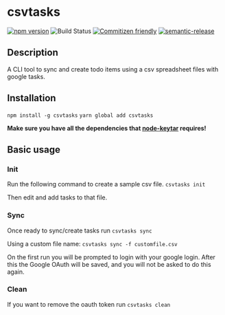 # csvtasks

[![npm version](https://badge.fury.io/js/csvtasks.svg)](https://badge.fury.io/js/csvtasks)
![Build Status](https://github.com/kpfromer/csvtasks/workflows/Publish/badge.svg?branch=master)
[![Commitizen friendly](https://img.shields.io/badge/commitizen-friendly-brightgreen.svg)](http://commitizen.github.io/cz-cli/)
[![semantic-release](https://img.shields.io/badge/%20%20%F0%9F%93%A6%F0%9F%9A%80-semantic--release-e10079.svg)](https://github.com/semantic-release/semantic-release)

## Description

A CLI tool to sync and create todo items using a csv spreadsheet files with google tasks.

## Installation

`npm install -g csvtasks`
`yarn global add csvtasks`

**Make sure you have all the dependencies that [node-keytar](https://github.com/atom/node-keytar#installing) requires!**

## Basic usage

### Init

Run the following command to create a sample csv file.
`csvtasks init`

Then edit and add tasks to that file.

### Sync

Once ready to sync/create tasks run `csvtasks sync`

Using a custom file name: `csvtasks sync -f customfile.csv`

On the first run you will be prompted to login with your google login. After this the Google OAuth will be saved, and you will not be asked to do this again.

### Clean

If you want to remove the oauth token run `csvtasks clean`
